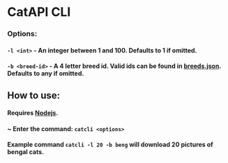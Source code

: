 # CatAPI CLI

### Options:
#### `-l <int>` - An integer between 1 and 100. Defaults to 1 if omitted.

#### `-b <breed-id>` - A 4 letter breed id. Valid ids can be found in [breeds.json](./resources/breeds.json). Defaults to any if omitted.

## How to use:
#### Requires [Nodejs](https://nodejs.org/en/download).

#### ~ Enter the command: `catcli <options>`

#### Example command `catcli -l 20 -b beng` will download 20 pictures of bengal cats.
